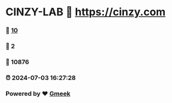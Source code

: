 # CINZY-LAB :link: https://cinzy.com 
### :page_facing_up: [10](https://cinzy.com/tag.html) 
### :speech_balloon: 2 
### :hibiscus: 10876 
### :alarm_clock: 2024-07-03 16:27:28 
### Powered by :heart: [Gmeek](https://github.com/Meekdai/Gmeek)

